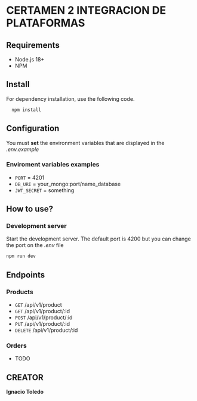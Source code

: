 # CERTAMEN 2 INTEGRACION DE PLATAFORMAS

## Requirements
- Node.js 18+
- NPM

## Install
For dependency installation, use the following code.
```bash
  npm install 
```
## Configuration
You must **set** the environment variables that are displayed in the _.env.example_

### Enviroment variables examples
- `PORT` = 4201
- `DB_URI` = your_mongo:port/name_database
- `JWT_SECRET` = something


## How to use?

### Development server
Start the development server. The default port is 4200 but you can change the port on the _.env_ file

```bash
npm run dev
```

## Endpoints

### Products
- `GET` /api/v1/product
- `GET` /api/v1/product/:id
- `POST` /api/v1/product/:id
- `PUT` /api/v1/product/:id
- `DELETE` /api/v1/product/:id

### Orders
  - TODO

## CREATOR

**Ignacio Toledo**
